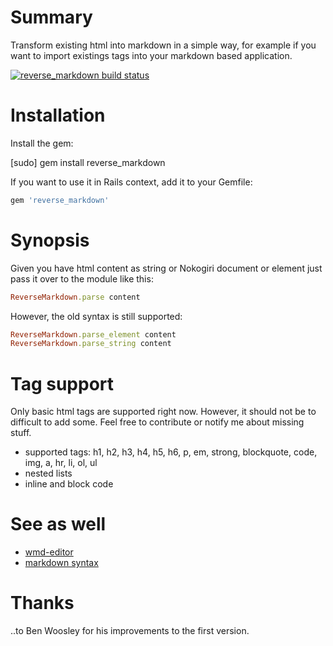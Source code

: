 # Summary

Transform existing html into markdown in a simple way, for example if you want to import existings tags into your markdown based application.

[![reverse_markdown build status](https://secure.travis-ci.org/xijo/reverse_markdown.png)](http://travis-ci.org/#!/xijo/reverse_markdown)

# Installation

Install the gem:

  [sudo] gem install reverse_markdown

If you want to use it in Rails context, add it to your Gemfile:

```ruby
gem 'reverse_markdown'
```

# Synopsis

Given you have html content as string or Nokogiri document or element just pass it over to the module like this:

```ruby
ReverseMarkdown.parse content
````

However, the old syntax is still supported:

```ruby
ReverseMarkdown.parse_element content
ReverseMarkdown.parse_string content
````

# Tag support

Only basic html tags are supported right now. However, it should not be to difficult to add some. Feel free to contribute or notify me about missing stuff.

- supported tags: h1, h2, h3, h4, h5, h6, p, em, strong, blockquote, code, img, a, hr, li, ol, ul
- nested lists
- inline and block code

# See as well

- [wmd-editor](http://wmd-editor.com)
- [markdown syntax](http://daringfireball.net/projects/markdown)

# Thanks

..to Ben Woosley for his improvements to the first version.